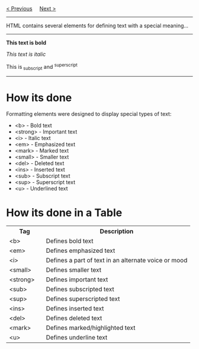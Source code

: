 <a href="/HTML/Styles.md">&lt; Previous</a>
&nbsp;&nbsp;&nbsp;
<a href="/HTML/Quotations.md">Next &gt;</a>
<hr>
HTML contains several elements for defining text with a special meaning...
<hr>
<p><b>This text is bold</b></p>
<p><i>This text is italic</i></p>
<p>This is<sub> subscript</sub> and <sup>superscript</sup></p>
<hr>
<h1>How its done</h1>
Formatting elements were designed to display special types of text:
<ul>
  <li>&lt;b&gt; - Bold text</li>
  <li>&lt;strong&gt; - Important text</li>
  <li>&lt;i&gt; - Italic text</li>
  <li>&lt;em&gt; - Emphasized text</li>
  <li>&lt;mark&gt; - Marked text</li>
  <li>&lt;small&gt; - Smaller text</li>
  <li>&lt;del&gt; - Deleted text</li>
  <li>&lt;ins&gt; - Inserted text</li>
  <li>&lt;sub&gt; - Subscript text</li>
  <li>&lt;sup&gt; - Superscript text</li>
  <li>&lt;u&gt; - Underlined text</li>
</ul>
<h1>How its done in a Table</h1>
<table class="ws-table-all notranslate">
<tr>
<th style="width:20%">Tag</th>
<th>Description</th>
</tr>
<tr>
<td>&lt;b&gt;</td>
<td>Defines bold text</td>
</tr>
<tr>
<td>&lt;em&gt;</td>
<td>Defines emphasized text&nbsp;</td>
</tr>
<tr>
<td>&lt;i&gt;</td>
<td>Defines a part of text in an alternate voice or mood</td>
</tr>
<tr>
<td>&lt;small&gt;</td>
<td>Defines smaller text</td>
</tr>
<tr>
<td>&lt;strong&gt;</td>
<td>Defines important text</td>
</tr>
<tr>
<td>&lt;sub&gt;</td>
<td>Defines subscripted text</td>
</tr>
<tr>
<td>&lt;sup&gt;</td>
<td>Defines superscripted text</td>
</tr>
<tr>
<td>&lt;ins&gt;</td>
<td>Defines inserted text</td>
</tr>
<tr>
<td>&lt;del&gt;</td>
<td>Defines deleted text</td>
</tr>
<tr>
<td>&lt;mark&gt;</td>
<td>Defines marked/highlighted text</td>
</tr>
<tr>
<td>&lt;u&gt;</td>
<td>Defines underline text</td>
</tr>
</table>
